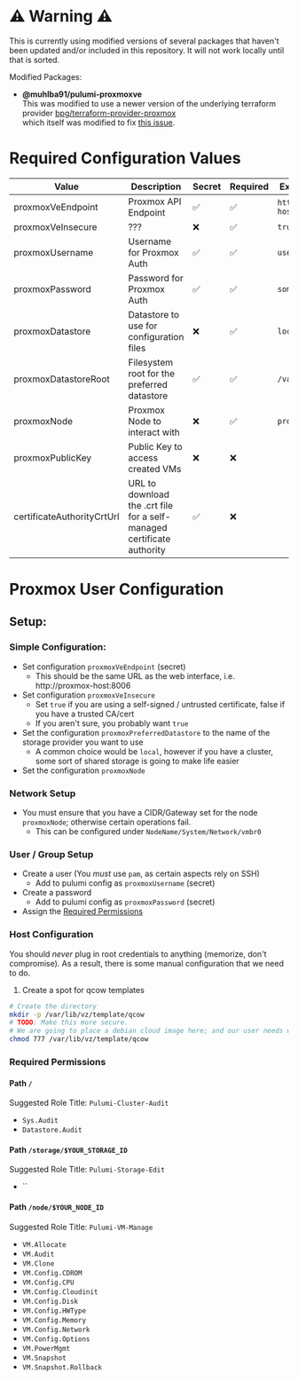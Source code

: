 # ⚠ Warning ⚠
This is currently using modified versions of several packages that haven't been updated and/or included in this repository.
It will not work locally until that is sorted.

Modified Packages:
  - **@muhlba91/pulumi-proxmoxve**  
    This was modified to use a newer version of the underlying terraform provider [bpg/terraform-provider-proxmox](https://github.com/bpg/terraform-provider-proxmox)  
    which itself was modified to fix [this issue](https://github.com/bpg/terraform-provider-proxmox/issues/203).

# Required Configuration Values

| Value                      | Description                                                            | Secret | Required | Example Value                   | 
|----------------------------|------------------------------------------------------------------------|--------|----------|---------------------------------|
| proxmoxVeEndpoint          | Proxmox API Endpoint                                                   | ✅      | ✅        | `http://proxmox-host.com:8006/` |
| proxmoxVeInsecure          | ???                                                                    | ❌      | ✅        | `true`                          |
| proxmoxUsername            | Username for Proxmox Auth                                              | ✅      | ✅        | `user@realm`                    |
| proxmoxPassword            | Password for Proxmox Auth                                              | ✅      | ✅        | `some-password`                 |
| proxmoxDatastore           | Datastore to use for configuration files                               | ❌      | ✅        | `local`                         |
| proxmoxDatastoreRoot       | Filesystem root for the preferred datastore                            | ✅      | ✅        | `/var/lib/vz`                   |
| proxmoxNode                | Proxmox Node to interact with                                          | ❌      | ✅        | `proxmox-host`                  |
| proxmoxPublicKey           | Public Key to access created VMs                                       | ❌      | ❌        |                                 |
| certificateAuthorityCrtUrl | URL to download the .crt file for a self-managed certificate authority | ✅      | ❌        |                                 |

# Proxmox User Configuration

## Setup:

### Simple Configuration:

- Set configuration `proxmoxVeEndpoint` (secret)
    - This should be the same URL as the web interface, i.e. http://proxmox-host:8006
- Set configuration `proxmoxVeInsecure`
    - Set `true` if you are using a self-signed / untrusted certificate, false if you have a trusted CA/cert
    - If you aren't sure, you probably want `true`
- Set the configuration `proxmoxPreferredDatastore` to the name of the storage provider you want to use
    - A common choice would be `local`, however if you have a cluster, some sort of shared storage is going to make life
      easier
- Set the configuration `proxmoxNode`

### Network Setup

- You must ensure that you have a CIDR/Gateway set for the node `proxmoxNode`; otherwise certain operations fail.
    - This can be configured under `NodeName/System/Network/vmbr0`

### User / Group Setup

- Create a user (You _must_ use `pam`, as certain aspects rely on SSH)
    - Add to pulumi config as `proxmoxUsername` (secret)
- Create a password
    - Add to pulumi config as `proxmoxPassword` (secret)
- Assign the [Required Permissions](#required-permissions)

### Host Configuration

You should _never_ plug in root credentials to anything (memorize, don't compromise).
As a result, there is some manual configuration that we need to do.

1. Create a spot for qcow templates

```bash
# Create the directory
mkdir -p /var/lib/vz/template/qcow
# TODO: Make this more secure.
# We are going to place a debian cloud image here; and our user needs write permissions
chmod 777 /var/lib/vz/template/qcow 
```

### Required Permissions

#### Path `/`

Suggested Role Title: `Pulumi-Cluster-Audit`

- `Sys.Audit`
- `Datastore.Audit`

#### Path `/storage/$YOUR_STORAGE_ID`

Suggested Role Title: `Pulumi-Storage-Edit`

- ``

#### Path `/node/$YOUR_NODE_ID`

Suggested Role Title: `Pulumi-VM-Manage`

- `VM.Allocate`
- `VM.Audit`
- `VM.Clone`
- `VM.Config.CDROM`
- `VM.Config.CPU`
- `VM.Config.Cloudinit`
- `VM.Config.Disk`
- `VM.Config.HWType`
- `VM.Config.Memory`
- `VM.Config.Network`
- `VM.Config.Options`
- `VM.PowerMgmt`
- `VM.Snapshot`
- `VM.Snapshot.Rollback`

